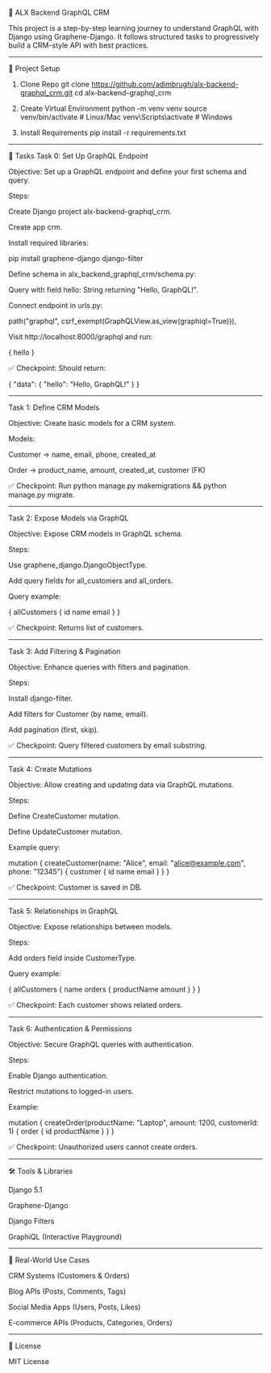 📌 ALX Backend GraphQL CRM

This project is a step-by-step learning journey to understand GraphQL with Django using Graphene-Django.
It follows structured tasks to progressively build a CRM-style API with best practices.

---

🚀 Project Setup
1. Clone Repo
git clone https://github.com/adimbrugh/alx-backend-graphql_crm.git
cd alx-backend-graphql_crm

2. Create Virtual Environment
python -m venv venv
source venv/bin/activate   # Linux/Mac
venv\Scripts\activate      # Windows

3. Install Requirements
pip install -r requirements.txt

---

📖 Tasks
Task 0: Set Up GraphQL Endpoint

Objective:
Set up a GraphQL endpoint and define your first schema and query.

Steps:

Create Django project alx-backend-graphql_crm.

Create app crm.

Install required libraries:

pip install graphene-django django-filter


Define schema in alx_backend_graphql_crm/schema.py:

Query with field hello: String returning "Hello, GraphQL!".

Connect endpoint in urls.py:

path("graphql", csrf_exempt(GraphQLView.as_view(graphiql=True))),


Visit http://localhost:8000/graphql
 and run:

{
  hello
}


✅ Checkpoint: Should return:

{
  "data": {
    "hello": "Hello, GraphQL!"
  }
}

---

Task 1: Define CRM Models

Objective:
Create basic models for a CRM system.

Models:

Customer → name, email, phone, created_at

Order → product_name, amount, created_at, customer (FK)

✅ Checkpoint: Run python manage.py makemigrations && python manage.py migrate.

---

Task 2: Expose Models via GraphQL

Objective:
Expose CRM models in GraphQL schema.

Steps:

Use graphene_django.DjangoObjectType.

Add query fields for all_customers and all_orders.

Query example:

{
  allCustomers {
    id
    name
    email
  }
}

✅ Checkpoint: Returns list of customers.

---

Task 3: Add Filtering & Pagination

Objective:
Enhance queries with filters and pagination.

Steps:

Install django-filter.

Add filters for Customer (by name, email).

Add pagination (first, skip).

✅ Checkpoint: Query filtered customers by email substring.

---

Task 4: Create Mutations

Objective:
Allow creating and updating data via GraphQL mutations.

Steps:

Define CreateCustomer mutation.

Define UpdateCustomer mutation.

Example query:

mutation {
  createCustomer(name: "Alice", email: "alice@example.com", phone: "12345") {
    customer {
      id
      name
      email
    }
  }
}

✅ Checkpoint: Customer is saved in DB.

---

Task 5: Relationships in GraphQL

Objective:
Expose relationships between models.

Steps:

Add orders field inside CustomerType.

Query example:

{
  allCustomers {
    name
    orders {
      productName
      amount
    }
  }
}

✅ Checkpoint: Each customer shows related orders.

---

Task 6: Authentication & Permissions

Objective:
Secure GraphQL queries with authentication.

Steps:

Enable Django authentication.

Restrict mutations to logged-in users.

Example:

mutation {
  createOrder(productName: "Laptop", amount: 1200, customerId: 1) {
    order {
      id
      productName
    }
  }
}

✅ Checkpoint: Unauthorized users cannot create orders.

---

🛠 Tools & Libraries

Django 5.1

Graphene-Django

Django Filters

GraphiQL (Interactive Playground)

---

📌 Real-World Use Cases

CRM Systems (Customers & Orders)

Blog APIs (Posts, Comments, Tags)

Social Media Apps (Users, Posts, Likes)

E-commerce APIs (Products, Categories, Orders)

---

📜 License

MIT License